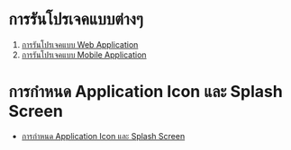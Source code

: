 
# การรันโปรเจคแบบต่างๆ 

1. [การรันโปรเจคแบบ Web Application](run-as-web-app.md)
2. [การรันโปรเจคแบบ Mobile Application](run-as-mobile-app.md)


# การกำหนด Application Icon และ Splash Screen

- [การกำหนด Application Icon และ Splash Screen](icon-splash.md )

